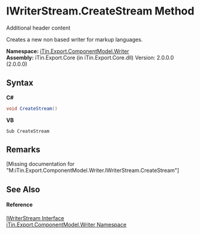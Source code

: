 # IWriterStream.CreateStream Method 
Additional header content 

Creates a new non based writer for markup languages.

**Namespace:**&nbsp;<a href="N_iTin_Export_ComponentModel_Writer">iTin.Export.ComponentModel.Writer</a><br />**Assembly:**&nbsp;iTin.Export.Core (in iTin.Export.Core.dll) Version: 2.0.0.0 (2.0.0.0)

## Syntax

**C#**<br />
``` C#
void CreateStream()
```

**VB**<br />
``` VB
Sub CreateStream
```


## Remarks
\[Missing <remarks> documentation for "M:iTin.Export.ComponentModel.Writer.IWriterStream.CreateStream"\]

## See Also


#### Reference
<a href="T_iTin_Export_ComponentModel_Writer_IWriterStream">IWriterStream Interface</a><br /><a href="N_iTin_Export_ComponentModel_Writer">iTin.Export.ComponentModel.Writer Namespace</a><br />
